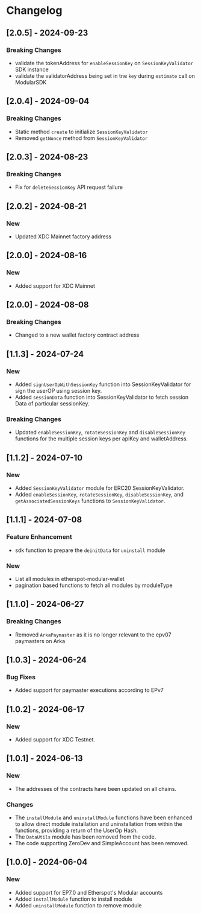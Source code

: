 # Changelog
## [2.0.5] - 2024-09-23
### Breaking Changes
- validate the tokenAddress for `enableSessionKey` on `SessionKeyValidator` SDK instance
- validate the validatorAddress being set in tne `key` during `estimate` call on ModularSDK

## [2.0.4] - 2024-09-04
### Breaking Changes
- Static method `create` to initialize `SessionKeyValidator`
- Removed `getNonce` method from `SessionKeyValidator`

## [2.0.3] - 2024-08-23
### Breaking Changes
- Fix for `deleteSessionKey` API request failure

## [2.0.2] - 2024-08-21
### New
- Updated XDC Mainnet factory address

## [2.0.0] - 2024-08-16
### New
- Added support for XDC Mainnet

## [2.0.0] - 2024-08-08
### Breaking Changes
- Changed to a new wallet factory contract address

## [1.1.3] - 2024-07-24
### New
- Added `signUserOpWithSessionKey` function into SessionKeyValidator for sign the userOP using session key.
- Added `sessionData` function into SessionKeyValidator to fetch session Data of particular sessionKey.
### Breaking Changes
- Updated `enableSessionKey`, `rotateSessionKey` and `disableSessionKey` functions for the multiple session keys per apiKey and walletAddress.

## [1.1.2] - 2024-07-10
### New
- Added `SessionKeyValidator` module for ERC20 SessionKeyValidator.
- Added `enableSessionKey`, `rotateSessionKey`, `disableSessionKey`, and `getAssociatedSessionKeys` functions to `SessionKeyValidator`.

## [1.1.1] - 2024-07-08
### Feature Enhancement
- sdk function to prepare the `deinitData` for `uninstall` module
### New
- List all modules in etherspot-modular-wallet
- pagination based functions to fetch all modules by moduleType

## [1.1.0] - 2024-06-27
### Breaking Changes
- Removed `ArkaPaymaster` as it is no longer relevant to the epv07 paymasters on Arka

## [1.0.3] - 2024-06-24
### Bug Fixes
- Added support for paymaster executions according to EPv7

## [1.0.2] - 2024-06-17
### New
- Added support for XDC Testnet.

## [1.0.1] - 2024-06-13
### New
- The addresses of the contracts have been updated on all chains.
### Changes
- The `installModule` and `uninstallModule` functions have been enhanced to allow direct module installation and uninstallation from within the functions, providing a return of the UserOp Hash.
- The `DataUtils` module has been removed from the code.
- The code supporting ZeroDev and SimpleAccount has been removed.

## [1.0.0] - 2024-06-04
### New
- Added support for EP7.0 and Etherspot's Modular accounts
- Added `installModule` function to install module
- Added `uninstallModule` function to remove module
